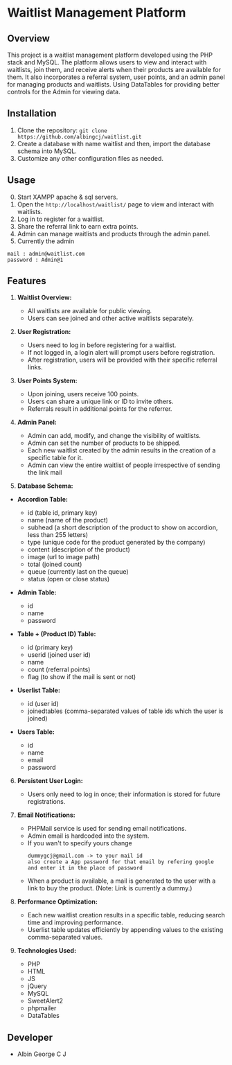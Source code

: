 # Waitlist Management Platform

## Overview

This project is a waitlist management platform developed using the PHP stack and MySQL. The platform allows users to view and interact with waitlists, join them, and receive alerts when their products are available for them. It also incorporates a referral system, user points, and an admin panel for managing products and waitlists. Using DataTables for providing better controls for the Admin for viewing data.

## Installation

1. Clone the repository: `git clone https://github.com/albingcj/waitlist.git`
2. Create a database with name waitlist and then, import the database schema into MySQL.
3. Customize any other configuration files as needed.

## Usage

0. Start XAMPP apache & sql servers.
1. Open the `http://localhost/waitlist/` page to view and interact with waitlists.
2. Log in to register for a waitlist.
3. Share the referral link to earn extra points.
4. Admin can manage waitlists and products through the admin panel.
5. Currently the admin

```
mail : admin@waitlist.com
password : Admin@1
```

## Features

1. **Waitlist Overview:**

   - All waitlists are available for public viewing.
   - Users can see joined and other active waitlists separately.

2. **User Registration:**

   - Users need to log in before registering for a waitlist.
   - If not logged in, a login alert will prompt users before registration.
   - After registration, users will be provided with their specific referral links.

3. **User Points System:**

   - Upon joining, users receive 100 points.
   - Users can share a unique link or ID to invite others.
   - Referrals result in additional points for the referrer.

4. **Admin Panel:**

   - Admin can add, modify, and change the visibility of waitlists.
   - Admin can set the number of products to be shipped.
   - Each new waitlist created by the admin results in the creation of a specific table for it.
   - Admin can view the entire waitlist of people irrespective of sending the link mail

5. **Database Schema:**

- **Accordion Table:**

  - id (table id, primary key)
  - name (name of the product)
  - subhead (a short description of the product to show on accordion, less than 255 letters)
  - type (unique code for the product generated by the company)
  - content (description of the product)
  - image (url to image path)
  - total (joined count)
  - queue (currently last on the queue)
  - status (open or close status)

- **Admin Table:**

  - id
  - name
  - password

- **Table + (Product ID) Table:**

  - id (primary key)
  - userid (joined user id)
  - name
  - count (referral points)
  - flag (to show if the mail is sent or not)

- **Userlist Table:**

  - id (user id)
  - joinedtables (comma-separated values of table ids which the user is joined)

- **Users Table:**
  - id
  - name
  - email
  - password

6. **Persistent User Login:**

   - Users only need to log in once; their information is stored for future registrations.

7. **Email Notifications:**

   - PHPMail service is used for sending email notifications.
   - Admin email is hardcoded into the system.
   - If you wan't to specify yours change
     ```
     dummygcj@gmail.com -> to your mail id
     also create a App password for that email by refering google and enter it in the place of password
     ```
   - When a product is available, a mail is generated to the user with a link to buy the product. (Note: Link is currently a dummy.)

8. **Performance Optimization:**
   - Each new waitlist creation results in a specific table, reducing search time and improving performance.
   - Userlist table updates efficiently by appending values to the existing comma-separated values.

9. **Technologies Used:**
   - PHP
   - HTML
   - JS
   - jQuery
   - MySQL
   - SweetAlert2
   - phpmailer
   - DataTables

## Developer

- Albin George C J
